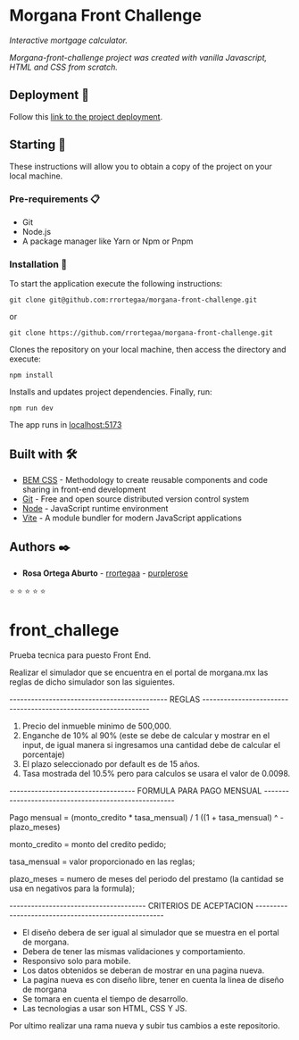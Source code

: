 # Morgana Front Challenge
_Interactive mortgage calculator._

_Morgana-front-challenge project was created with vanilla Javascript, HTML and CSS from scratch._


## Deployment 🚀
Follow this [link to the project deployment](https://morgana.purplerose.dev/).


## Starting 🚀
These instructions will allow you to obtain a copy of the project on your local machine.

### Pre-requirements 📋

- Git
- Node.js
- A package manager like Yarn or Npm or Pnpm

### Installation 🔧
To start the application execute the following instructions:

```
git clone git@github.com:rrortegaa/morgana-front-challenge.git
```
or 
```
git clone https://github.com/rrortegaa/morgana-front-challenge.git
```

Clones the repository on your local machine, then access the directory and execute:

```
npm install
```

Installs and updates project dependencies. Finally, run:

```
npm run dev
```

The app runs in [localhost:5173](http://localhost:5173/)


## Built with 🛠️

* [BEM CSS](http://getbem.com/) - Methodology to create reusable components and code sharing in front-end development
* [Git](https://git-scm.com/) - Free and open source distributed version control system
* [Node](https://nodejs.org/en/) - JavaScript runtime environment
* [Vite](https://vitejs.dev/) - A module bundler for modern JavaScript applications


## Authors ✒️

* **Rosa Ortega Aburto** - [rrortegaa](https://github.com/rrortegaa) - [purplerose](https://purplerose.dev)


⭐️ ⭐️ ⭐️ ⭐️ ⭐️


# front_challege

Prueba tecnica para puesto Front End.

Realizar el simulador que se encuentra en el portal de morgana.mx las reglas de dicho simulador son las siguientes.

-------------------------------------------- REGLAS ---------------------------------------------------------------

1. Precio del inmueble minimo de 500,000.
2. Enganche de 10% al 90% (este se debe de calcular y mostrar en el input, de igual manera si ingresamos una cantidad debe de calcular el porcentaje) 
3. El plazo seleccionado por default es de 15 años.
4. Tasa mostrada del 10.5% pero para calculos se usara el valor de 0.0098.


----------------------------------- FORMULA PARA PAGO MENSUAL -----------------------------------------------------

Pago mensual = (monto_credito * tasa_mensual) / 1 ((1 + tasa_mensual) ^ -plazo_meses)

monto_credito = monto del credito pedido; 


tasa_mensual = valor proporcionado en las reglas;


plazo_meses = numero de meses del periodo del prestamo (la cantidad se usa en negativos para la formula);


-------------------------------------- CRITERIOS DE ACEPTACION ----------------------------------------------------

- El diseño debera de ser igual al simulador que se muestra en el portal de morgana.
- Debera de tener las mismas validaciones y comportamiento.
- Responsivo solo para mobile.
- Los datos obtenidos se deberan de mostrar en una pagina nueva.
- La pagina nueva es con diseño libre, tener en cuenta la linea de diseño de morgana
- Se tomara en cuenta el tiempo de desarrollo.
- Las tecnologias a usar son HTML, CSS Y JS.


Por ultimo realizar una rama nueva y subir tus cambios a este repositorio.






